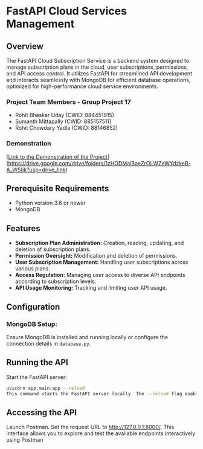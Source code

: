 # FastAPI Cloud Services Management

## Overview

The FastAPI Cloud Subscription Service is a backend system designed to manage subscription plans in the cloud, user subscriptions, permissions, and API access control. It utilizes FastAPI for streamlined API development and interacts seamlessly with MongoDB for efficient database operations, optimized for high-performance cloud service environments.

### Project Team Members - Group Project 17

- Rohit Bhaskar Uday (CWID: 884451915)
- Sumanth Mittapally (CWID: 885157511)
- Rohit Chowdary Yadla (CWID: 88146852)

### Demonstration

[[Link to the Demonstration of the Project](#)](https://drive.google.com/drive/folders/1zHODMalBaeZrOLWZeWYdzkeB-A_WSIjk?usp=drive_link)

## Prerequisite Requirements

- Python version 3.6 or newer
- MongoDB

## Features

- **Subscription Plan Administration:** Creation, reading, updating, and deletion of subscription plans.
- **Permission Oversight:** Modification and deletion of permissions.
- **User Subscription Management:** Handling user subscriptions across various plans.
- **Access Regulation:** Managing user access to diverse API endpoints according to subscription levels.
- **API Usage Monitoring:** Tracking and limiting user API usage.

## Configuration

### MongoDB Setup:

Ensure MongoDB is installed and running locally or configure the connection details in `database.py`.

## Running the API

Start the FastAPI server:

```bash
uvicorn app.main:app --reload
This command starts the FastAPI server locally. The --reload flag enables auto-reloading when code changes are detected (for development).
```
## Accessing the API
Launch Postman.
Set the request URL to http://127.0.0.1:8000/.
This interface allows you to explore and test the available endpoints interactively using Postman
